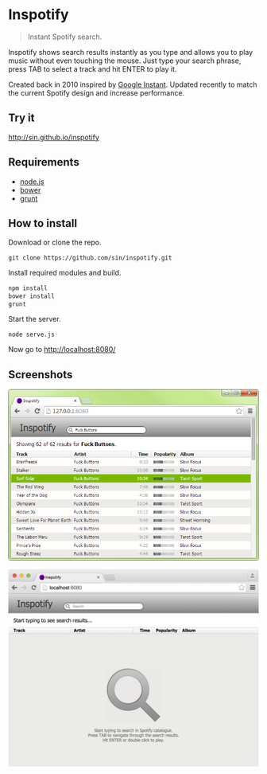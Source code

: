 # Inspotify

> Instant Spotify search.

Inspotify shows search results instantly as you type and allows you to play music without even touching the mouse. Just type your search phrase, press TAB to select a track and hit ENTER to play it.

Created back in 2010 inspired by [Google Instant](http://www.google.com/insidesearch/features/instant/about.html). Updated recently to match the current Spotify design and increase performance.

## Try it

http://sin.github.io/inspotify

## Requirements

* [node.js](http://nodejs.org/)
* [bower](http://bower.io/)
* [grunt](http://gruntjs.com/)

## How to install

Download or clone the repo.

```shell
git clone https://github.com/sin/inspotify.git
```

Install required modules and build.

```shell
npm install
bower install
grunt
```

Start the server.

```shell
node serve.js
```

Now go to [http://localhost:8080/](http://localhost:8080/)

## Screenshots

![Screenshot](static/screenshot.png "Screenshot")

![Screenshot](static/screenshot2.png "Screenshot")
